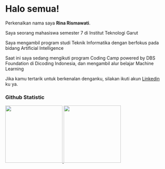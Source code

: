 # Halo semua! 

Perkenalkan nama saya **Rina Rismawati**.<br>

Saya seorang mahasiswa semester 7 di Institut Teknologi Garut<br>

Saya mengambil program studi Teknik Informatika dengan berfokus pada bidang Artificial Intelligence<br>

Saat ini saya sedang mengikuti program Coding Camp powered by DBS Foundation di Dicoding Indonesia, dan mengambil alur belajar Machine Learning<br>

Jika kamu tertarik untuk berkenalan denganku, silakan ikuti akun [Linkedin](https://www.linkedin.com/in/rinarsm17/) ku ya.

### Github Statistic
<p align="left">
<a href="https://github.com/penuliscode">
  <img height="180em" src="https://github-readme-stats-eight-theta.vercel.app/api?username=penuliscode&show_icons=true&theme=algolia&include_all_commits=true&count_private=true"/>
  <img height="180em" src="https://github-readme-stats-eight-theta.vercel.app/api/top-langs/?username=penuliscode&layout=compact&layout=compact&theme=algolia"/>
</a>
</p>
